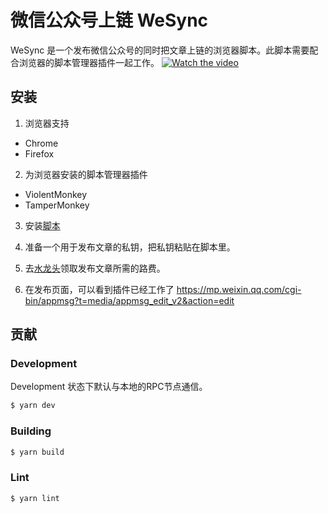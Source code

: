 # 微信公众号上链 WeSync

WeSync 是一个发布微信公众号的同时把文章上链的浏览器脚本。此脚本需要配合浏览器的脚本管理器插件一起工作。
[![Watch the video](https://user-images.githubusercontent.com/121119893/209360084-5db67c49-5b4e-4638-909d-b6ae66dc7d8c.png)](https://vimeo.com/783948560)

## 安装

1. 浏览器支持

- Chrome
- Firefox

2. 为浏览器安装的脚本管理器插件
- ViolentMonkey
- TamperMonkey

3. 安装[脚本](./dist/index.user.js)

4. 准备一个用于发布文章的私钥，把私钥粘贴在脚本里。

5. 去[水龙头](https://faucet.crossbell.io/)领取发布文章所需的路费。

6. 在发布页面，可以看到插件已经工作了
https://mp.weixin.qq.com/cgi-bin/appmsg?t=media/appmsg_edit_v2&action=edit

## 贡献
### Development

Development 状态下默认与本地的RPC节点通信。

``` sh
$ yarn dev
```

### Building

```sh
$ yarn build
```

### Lint

``` sh
$ yarn lint
```
